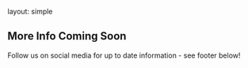 layout: simple

## More Info Coming Soon

[//]: # 'In this second edition, we had a record number of submissions: 113. 🎉'
[//]: #
[//]: # 'Please check the current Schedule.'
[//]: #
[//]: # 'The conference talks & workshops will take place from 9:00 AM to 6:30 PM, September 7, 8, and 9.'

Follow us on social media for up to date information - see footer below!

<br>
<br>
<br>
<br>

[//]: #
[//]: # 'layout: simple'
[//]: #
[//]: # '## Tickets'
[//]: #
[//]: # "**We have Full Pass tickets for the 3 days of Talks and Workshops (September 7th, 8th and 9th), or Daily Pass tickets for a specific day of Talks or Workshops. Check out the Early Bird special prices!.** Don't forget to follow us on Twitter @PyConPT for the latest up-to-date information!"
[//]: #
[//]: # 'If you are from a marginalised or under-represented group, and you are not able to afford a ticket, you should apply for a grant. **Please consider making an extra donation** to help us offer grants to people from marginalised or under-represented groups.'
[//]: #
[//]: # 'We are still drawing up the best t-shirts for you! In the meanwhile, you can already purchase them together with your ticket. They will be from organic materials and you will be able to select its specifications later on (size, design, color, etc.).'
[//]: #
[//]: # "**Be sure to grab your ticket ASAP!** The tickets include the following food: morning snack, lunch, and afternoon snack. Please don't forget to **add your dietary restrictions when purchasing your ticket!**"
[//]: #
[//]: # 'If you wish to amend your order or if you have a ticket claim (for instance through a sponsorship or as a speaker), please get in touch at [2024@pycon.pt](mailto:2024@pycon.pt).'
[//]: #
[//]: # '**Ticketing powered by:**'
